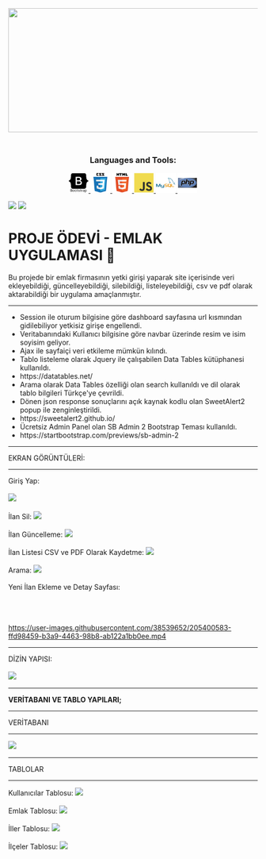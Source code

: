 <img src="https://user-images.githubusercontent.com/38539652/203885830-181cfb55-f006-4784-a9f9-3b4f28b0c03a.png" width="1000" height="250">
<h3 align="center"><br>Languages and Tools:</h3>
<p align="center"><a href="https://getbootstrap.com" target="_blank"> <img src="https://raw.githubusercontent.com/devicons/devicon/master/icons/bootstrap/bootstrap-plain-wordmark.svg" alt="bootstrap" width="40" height="40"/> </a><a href="https://www.w3schools.com/css/" target="_blank"> <img src="https://raw.githubusercontent.com/devicons/devicon/master/icons/css3/css3-original-wordmark.svg" alt="css3" width="40" height="40"/> </a><a href="https://www.w3.org/html/" target="_blank"> <img src="https://raw.githubusercontent.com/devicons/devicon/master/icons/html5/html5-original-wordmark.svg" alt="html5" width="40" height="40"/> </a><a href="https://developer.mozilla.org/en-US/docs/Web/JavaScript" target="_blank"> <img src="https://raw.githubusercontent.com/devicons/devicon/master/icons/javascript/javascript-original.svg" alt="javascript" width="40" height="40"/> </a><a href="https://www.mysql.com/" target="_blank"> <img src="https://raw.githubusercontent.com/devicons/devicon/master/icons/mysql/mysql-original-wordmark.svg" alt="mysql" width="40" height="40"/> </a><a href="https://www.php.net" target="_blank"> <img src="https://raw.githubusercontent.com/devicons/devicon/master/icons/php/php-original.svg" alt="php" width="40" height="40"/> </a>

<img src="https://user-images.githubusercontent.com/38539652/203889566-cb56885a-505f-4401-bc83-465eca2c6ec1.svg"> <img src="https://user-images.githubusercontent.com/38539652/203890281-2bdf8caf-e498-408c-91a1-59a7e35f6115.svg">
</p>







<h1> PROJE ÖDEVİ - EMLAK UYGULAMASI 🚀</h1>
Bu projede bir emlak firmasının yetki girişi yaparak site içerisinde veri ekleyebildiği, güncelleyebildiği, silebildiği, listeleyebildiği, csv ve pdf olarak aktarabildiği bir uygulama amaçlanmıştır.
<hr>
<ul>
<li>Session ile oturum bilgisine göre dashboard sayfasına url kısmından gidilebiliyor yetkisiz girişe engellendi.</li>
<li>Veritabanındaki Kullanıcı bilgisine göre navbar üzerinde resim ve isim soyisim geliyor.</li>
<li>Ajax ile sayfaiçi veri etkileme mümkün kılındı.</li>
<li>Tablo listeleme olarak Jquery ile çalışabilen Data Tables kütüphanesi kullanıldı.</li>
<li>https://datatables.net/</li>
<li>Arama olarak Data Tables özelliği olan search kullanıldı ve dil olarak tablo bilgileri Türkçe'ye çevrildi.</li>
<li>Dönen json response sonuçlarını açık kaynak kodlu olan SweetAlert2 popup ile zenginleştirildi.</li>
<li>https://sweetalert2.github.io/</li>
<li>Ücretsiz Admin Panel olan SB Admin 2 Bootstrap Teması kullanıldı.</li>
<li>https://startbootstrap.com/previews/sb-admin-2</li>
</ul>

<hr>
EKRAN GÖRÜNTÜLERİ:
<hr>
Giriş Yap:
<br><br>
<img src="https://user-images.githubusercontent.com/38539652/205399741-b255a0f7-0d90-4df8-b8d0-6b01a867a394.gif" width="auto" height="auto">
<br><br>
İlan Sil:
<img src="https://user-images.githubusercontent.com/38539652/205399920-afe56335-768b-482d-b88e-8105107c803f.gif" width="auto" height="auto">
<br><br>
İlan Güncelleme:
<img src="https://user-images.githubusercontent.com/38539652/205400089-cf442568-14e8-4c6a-b014-54242fed7abb.gif" width="auto" height="auto">
<br><br>
İlan Listesi CSV ve PDF Olarak Kaydetme:
<img src="https://user-images.githubusercontent.com/38539652/205400215-1dd08fc3-048e-429a-91c4-1c6eebdfbea4.gif" width="auto" height="auto">
<br><br>
Arama:
<img src="https://user-images.githubusercontent.com/38539652/205400423-c0fba39b-dfb0-417b-89ab-a7b4070729a6.gif" width="auto" height="auto">
<br><br>
Yeni İlan Ekleme ve Detay Sayfası:
<br><br><br><br>


https://user-images.githubusercontent.com/38539652/205400583-ffd98459-b3a9-4463-98b8-ab122a1bb0ee.mp4



<hr>
DİZİN YAPISI:
<br><br>
<img src="https://user-images.githubusercontent.com/38539652/205398039-e1f2cf61-c219-4eec-a8e4-8fe5046b0c95.png" width="auto" height="auto">
<hr>
<strong>VERİTABANI VE TABLO YAPILARI;</strong>
<hr>
VERİTABANI
<hr>
  <img src="https://user-images.githubusercontent.com/38539652/205395879-aade5984-ffdf-486e-be21-73979ab325b4.png" width="auto" height="auto">
<hr>
TABLOLAR
<hr>
Kullanıcılar Tablosu:
<img src="https://user-images.githubusercontent.com/38539652/205396922-33e44e9d-5aa1-4188-ad97-5578bdfdb91c.png" width="auto" height="auto">
<br><br>
Emlak Tablosu:
<img src="https://user-images.githubusercontent.com/38539652/205397142-ec82e1c9-3369-4918-9c4e-cda4d5bbda07.png" width="auto" height="auto">
<br><br>
İller Tablosu:
<img src="https://user-images.githubusercontent.com/38539652/205397598-40542c1b-aac9-4480-af6c-ae1e28894259.png" width="auto" height="auto">
<br><br>
İlçeler Tablosu:
<img src="https://user-images.githubusercontent.com/38539652/205397890-2c513b3f-9da1-4f3b-ab69-f542393ced43.png" width="auto" height="auto">



